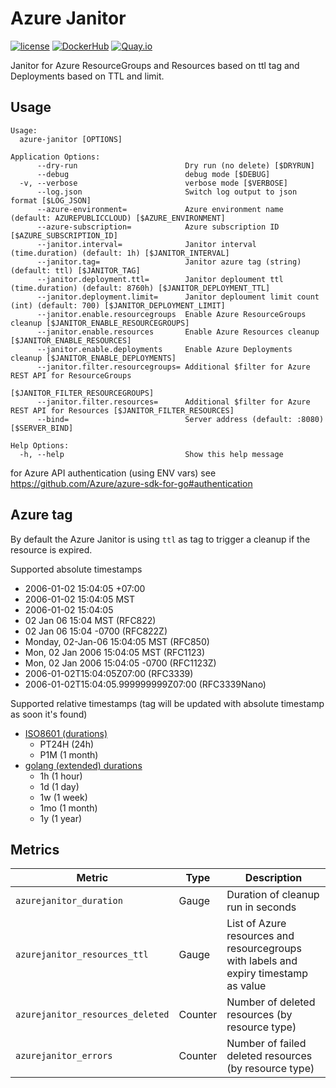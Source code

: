Azure Janitor
==============================

[![license](https://img.shields.io/github/license/webdevops/azure-janitor.svg)](https://github.com/webdevops/azure-janitor/blob/master/LICENSE)
[![DockerHub](https://img.shields.io/badge/DockerHub-webdevops%2Fazure--janitor-blue)](https://hub.docker.com/r/webdevops/azure-janitor/)
[![Quay.io](https://img.shields.io/badge/Quay.io-webdevops%2Fazure--janitor-blue)](https://quay.io/repository/webdevops/azure-janitor)

Janitor for Azure ResourceGroups and Resources based on ttl tag and Deployments based on TTL and limit.

Usage
-----

```
Usage:
  azure-janitor [OPTIONS]

Application Options:
      --dry-run                        Dry run (no delete) [$DRYRUN]
      --debug                          debug mode [$DEBUG]
  -v, --verbose                        verbose mode [$VERBOSE]
      --log.json                       Switch log output to json format [$LOG_JSON]
      --azure-environment=             Azure environment name (default: AZUREPUBLICCLOUD) [$AZURE_ENVIRONMENT]
      --azure-subscription=            Azure subscription ID [$AZURE_SUBSCRIPTION_ID]
      --janitor.interval=              Janitor interval (time.duration) (default: 1h) [$JANITOR_INTERVAL]
      --janitor.tag=                   Janitor azure tag (string) (default: ttl) [$JANITOR_TAG]
      --janitor.deployment.ttl=        Janitor deploument ttl (time.duration) (default: 8760h) [$JANITOR_DEPLOYMENT_TTL]
      --janitor.deployment.limit=      Janitor deploument limit count (int) (default: 700) [$JANITOR_DEPLOYMENT_LIMIT]
      --janitor.enable.resourcegroups  Enable Azure ResourceGroups cleanup [$JANITOR_ENABLE_RESOURCEGROUPS]
      --janitor.enable.resources       Enable Azure Resources cleanup [$JANITOR_ENABLE_RESOURCES]
      --janitor.enable.deployments     Enable Azure Deployments cleanup [$JANITOR_ENABLE_DEPLOYMENTS]
      --janitor.filter.resourcegroups= Additional $filter for Azure REST API for ResourceGroups
                                       [$JANITOR_FILTER_RESOURCEGROUPS]
      --janitor.filter.resources=      Additional $filter for Azure REST API for Resources [$JANITOR_FILTER_RESOURCES]
      --bind=                          Server address (default: :8080) [$SERVER_BIND]

Help Options:
  -h, --help                           Show this help message
```

for Azure API authentication (using ENV vars) see https://github.com/Azure/azure-sdk-for-go#authentication

Azure tag
-------------

By default the Azure Janitor is using `ttl` as tag to trigger a cleanup if the resource is expired.

Supported absolute timestamps

- 2006-01-02 15:04:05 +07:00
- 2006-01-02 15:04:05 MST
- 2006-01-02 15:04:05
- 02 Jan 06 15:04 MST (RFC822)
- 02 Jan 06 15:04 -0700 (RFC822Z)
- Monday, 02-Jan-06 15:04:05 MST (RFC850)
- Mon, 02 Jan 2006 15:04:05 MST (RFC1123)
- Mon, 02 Jan 2006 15:04:05 -0700 (RFC1123Z)
- 2006-01-02T15:04:05Z07:00 (RFC3339)
- 2006-01-02T15:04:05.999999999Z07:00 (RFC3339Nano)


Supported relative timestamps
(tag will be updated with absolute timestamp as soon it's found)

- [ISO8601 (durations)](https://en.wikipedia.org/wiki/ISO_8601#Durations)
    - PT24H (24h)
    - P1M (1 month)
- [golang (extended) durations](https://github.com/karrick/tparse)
    - 1h (1 hour)
    - 1d (1 day)
    - 1w (1 week)
    - 1mo (1 month)
    - 1y (1 year)

Metrics
-------

| Metric                                         | Type         | Description                                                                           |
|------------------------------------------------|--------------|---------------------------------------------------------------------------------------|
| `azurejanitor_duration`                        | Gauge        | Duration of cleanup run in seconds                                                    |
| `azurejanitor_resources_ttl`                   | Gauge        | List of Azure resources and resourcegroups with labels and expiry timestamp as value  |
| `azurejanitor_resources_deleted`               | Counter      | Number of deleted resources (by resource type)                                        |
| `azurejanitor_errors`                          | Counter      | Number of failed deleted resources (by resource type)                                 |
